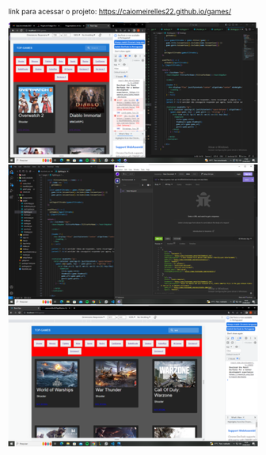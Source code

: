 link para acessar o projeto: https://caiomeirelles22.github.io/games/

<img src='./public/print1.png'> 
<img src='./public/print2.png'>
<img src='./public/print3.png'>

<!-- Atenção especial ao print3, onde mostra o filtro funcionando
   link do projeto local: http://localhost:3000/games
   link do projeto remoto: https://caiomeirelles22.github.io/apiGames
 -->
